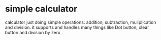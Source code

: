 # simple calculator
calculator just doing simple operations: addition, subtraction, muliplication and division.
it supports and handles many things like Dot button, clear button and division by zero
